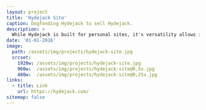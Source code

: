 ```yaml
---
layout: project
title: 'Hydejack Site'
caption: Dogfooding Hydejack to sell Hydejack.
description: >
  While Hydejack is built for personal sites, it's versatility allows it to be used a product page as well.
date: '01-01-2016'
image: 
  path: /assets/img/projects/hydejack-site.jpg
  srcset: 
    1920w: /assets/img/projects/hydejack-site.jpg
    960w:  /assets/img/projects/hydejack-site@0,5x.jpg
    480w:  /assets/img/projects/hydejack-site@0,25x.jpg   
links:
  - title: Link
    url: https://hydejack.com/
sitemap: false
---
```

